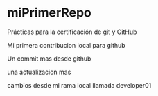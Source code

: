 # miPrimerRepo

Prácticas para la certificación de git y GitHub 

Mi primera contribucion local para github 

Un commit mas desde github

una actualizacion mas

cambios desde mi rama local llamada developer01
